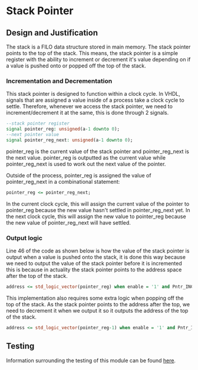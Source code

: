# Stack Pointer

## Design and Justification
<!-- Please discuss your design here -->
<!-- Make sure to justify any design choices made where there may be an alternative approach -->
The stack is a FILO data structure stored in main memory. The stack pointer points to the top of the stack. This means, the stack pointer is a simple register with the ability to increment or decrement it's value depending on if a value is pushed onto or popped off the top of the stack.

### Incrementation and Decrementation
This stack pointer is designed to function within a clock cycle. In VHDL, signals that are assigned a value inside of a process take a clock cycle to settle. Therefore, whenever we access the stack pointer, we need to increment/decrement it at the same, this is done through 2 signals.

```VHDL
--stack pointer register
signal pointer_reg: unsigned(a-1 downto 0);
--next pointer value
signal pointer_reg_next: unsigned(a-1 downto 0);
```

pointer_reg is the current value of the stack pointer and pointer_reg_next is the next value. pointer_reg is outputted as the current value while pointer_reg_next is used to work out the next value of the pointer.

Outside of the process, pointer_reg is assigned the value of pointer_reg_next in a combinational statement:

```VHDL
pointer_reg <= pointer_reg_next;
```

In the current clock cycle, this will assign the current value of the pointer to pointer_reg because the new value hasn't settled in pointer_reg_next yet. In the next clock cycle, this will assign the new value to pointer_reg because the new value of pointer_reg_next will have settled.

### Output logic
Line 46 of the code as shown below is how the value of the stack pointer is output when a value is pushed onto the stack, it is done this way because we need to output the value of the stack pointer before it is incremented this is because in actuality the stack pointer points to the address space after the top of the stack.

```VHDL
address <= std_logic_vector(pointer_reg) when enable = '1' and Pntr_INC = '1' else (others => 'Z');
```

This implementation also requires some extra logic when popping off the top of the stack. As the stack pointer points to the address after the top, we need to decrement it when we output it so it outputs the address of the top of the stack.

```VHDL
address <= std_logic_vector(pointer_reg-1) when enable = '1' and Pntr_INC = '0' else (others => 'Z');
```

## Testing
Information surrounding the testing of this module can be found [here](https://github.com/Zachary-Pearce/Pomegranate/blob/main/testing/Stack%20Pointer/).